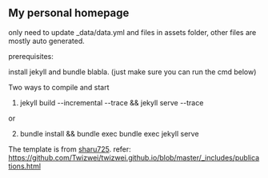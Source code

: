 ## My personal homepage
only need to update _data/data.yml and files in assets folder, other files are mostly auto generated.

prerequisites:

install jekyll and bundle blabla. (just make sure you can run the cmd below)

Two ways to compile and start 

1. jekyll build --incremental --trace && jekyll serve --trace

or

2. bundle install && bundle exec bundle exec jekyll serve

The template is from [sharu725](https://github.com/sharu725/online-cv).
refer: https://github.com/Twizwei/twizwei.github.io/blob/master/_includes/publications.html